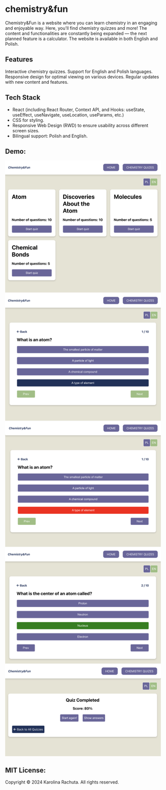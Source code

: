 # chemistry&fun

Chemistry&Fun is a website where you can learn chemistry in an engaging and enjoyable way. Here, you'll find chemistry quizzes and more! The content and functionalities are constantly being expanded — the next planned feature is a calculator. The website is available in both English and Polish.

## Features

Interactive chemistry quizzes.
Support for English and Polish languages.
Responsive design for optimal viewing on various devices.
Regular updates with new content and features.

## Tech Stack

-   React (including React Router, Context API, and Hooks: useState, useEffect, useNavigate, useLocation, useParams, etc.)
-   CSS for styling.
-   Responsive Web Design (RWD) to ensure usability across different screen sizes.
-   Bilingual support: Polish and English.

## Demo:

![screenshot](client/src/assets/desktop1.png)
![screenshot](client/src/assets/desktop2.png)
![screenshot](client/src/assets/desktop3.png)
![screenshot](client/src/assets/desktop4.png)
![screenshot](client/src/assets/desktop5.png)

## MIT License:

Copyright © 2024 Karolina Rachuta. All rights reserved.
